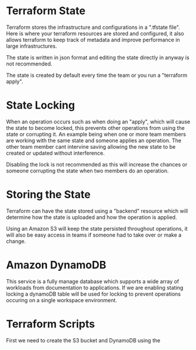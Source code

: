 # Terraform State

Terraform stores the infrastructure and configurations in a ".tfstate file". Here 
is where your terraform resources are stored and configured, it also allows terraform to keep 
track of metadata and improve performance in large infrastructures.

The state is written in json format and editing the state directly in anyway is not recommended.

The state is created by default every time the team or you run a "terraform apply".

# State Locking
When an operation occurs such as when doing an "apply", which will cause the state to become locked, this prevents other operations
from using the state or corrupting it. An example being when one or more team members are
working with the same state and someone applies an operation. The other team member cant intervine saving allowing the new state to be created or updated 
without interference.

Disabling the lock is not recommended as this will increase the chances or someone corrupting the state when two members do an operation.

# Storing the State
Terraform can have the state stored using a "backend" resource which will determine how the state is uploaded and
how the operation is applied. 

Using an Amazon S3 will keep the state persisted throughout operations, it will also be easy access in teams if someone had to take over or make a change.

# Amazon DynamoDB
This service is a fully manage database which supports a wide array of workloads from documentation to applications. If we are enabling stating locking a dynamoDB table will be used for locking to prevent operations occuring on a single workspace environment. 

# Terraform Scripts 
First we need to create the S3 bucket and DynamoDB using the

